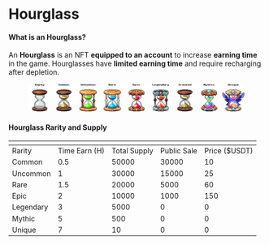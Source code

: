 # Hourglass

#### **What is an Hourglass?**

An **Hourglass** is an NFT **equipped to an account** to increase **earning time** in the game. Hourglasses have **limited earning time** and require recharging after depletion.

<figure><img src="../../.gitbook/assets/frame rarity Hourglass (1).png" alt=""><figcaption></figcaption></figure>

#### **Hourglass Rarity and Supply**

<table data-header-hidden><thead><tr><th></th><th></th><th></th><th data-hidden></th><th data-hidden></th></tr></thead><tbody><tr><td>Rarity</td><td>Time Earn (H)</td><td>Total Supply</td><td>Public Sale</td><td>Price ($USDT)</td></tr><tr><td>Common</td><td>0.5</td><td>50000</td><td>30000</td><td>10</td></tr><tr><td>Uncommon</td><td>1</td><td>30000</td><td>15000</td><td>25</td></tr><tr><td>Rare</td><td>1.5</td><td>20000</td><td>5000</td><td>60</td></tr><tr><td>Epic</td><td>2</td><td>10000</td><td>1000</td><td>150</td></tr><tr><td>Legendary</td><td>3</td><td>5000</td><td>0</td><td>0</td></tr><tr><td>Mythic</td><td>5</td><td>500</td><td>0</td><td>0</td></tr><tr><td>Unique</td><td>7</td><td>10</td><td>0</td><td>0</td></tr></tbody></table>
